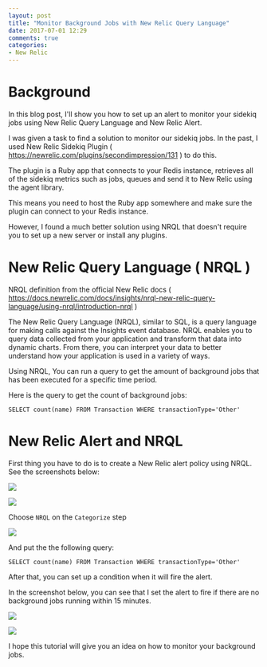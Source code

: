 ```yaml
---
layout: post
title: "Monitor Background Jobs with New Relic Query Language"
date: 2017-07-01 12:29
comments: true
categories: 
- New Relic
---
```


# Background

In this blog post, I'll show you how to set up an alert to monitor your sidekiq jobs using New Relic Query Language and New Relic Alert.

I was given a task to find a solution to monitor our sidekiq jobs. In the past, I used New Relic Sidekiq Plugin ( https://newrelic.com/plugins/secondimpression/131 ) to do this.

The plugin is a Ruby app that connects to your Redis instance, retrieves all of the sidekiq metrics such as jobs, queues and send it to New Relic using the agent library.

This means you need to host the Ruby app somewhere and make sure the plugin can connect to your Redis instance.

However, I found a much better solution using NRQL that doesn't require you to set up a new server or install any plugins.

# New Relic Query Language ( NRQL )

NRQL definition from the official New Relic docs ( https://docs.newrelic.com/docs/insights/nrql-new-relic-query-language/using-nrql/introduction-nrql )

The New Relic Query Language (NRQL), similar to SQL, is a query language for making calls against the Insights event database. NRQL enables you to query data collected from your application and transform that data into dynamic charts. From there, you can interpret your data to better understand how your application is used in a variety of ways.

Using NRQL, You can run a query to get the amount of background jobs that has been executed for a specific time period.

Here is the query to get the count of background jobs:

```
SELECT count(name) FROM Transaction WHERE transactionType='Other'
```

# New Relic Alert and NRQL

First thing you have to do is to create a New Relic alert policy using NRQL. See the screenshots below:

[![](/images/posts/nrql-sidekiq/1.png)](/images/posts/nrql-sidekiq/1.png)

[![](/images/posts/nrql-sidekiq/2.png)](/images/posts/nrql-sidekiq/2.png)

Choose `NRQL` on the `Categorize` step

[![](/images/posts/nrql-sidekiq/3.png)](/images/posts/nrql-sidekiq/3.png)

And put the the following query:

```
SELECT count(name) FROM Transaction WHERE transactionType='Other'
```

After that, you can set up a condition when it will fire the alert.

In the screenshot below, you can see that I set the alert to fire if there are no background jobs running within 15 minutes.

[![](/images/posts/nrql-sidekiq/4.png)](/images/posts/nrql-sidekiq/4.png)

[![](/images/posts/nrql-sidekiq/5.png)](/images/posts/nrql-sidekiq/5.png)

I hope this tutorial will give you an idea on how to monitor your background jobs.
